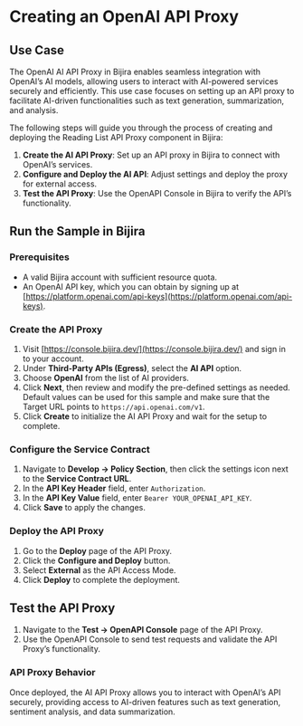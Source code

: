 # Creating an OpenAI API Proxy

## Use Case

The OpenAI AI API Proxy in Bijira enables seamless integration with OpenAI’s AI models, allowing users to interact with AI-powered services securely and efficiently. This use case focuses on setting up an API proxy to facilitate AI-driven functionalities such as text generation, summarization, and analysis.

The following steps will guide you through the process of creating and deploying the Reading List API Proxy component in Bijira:

1. **Create the AI API Proxy**: Set up an API proxy in Bijira to connect with OpenAI’s services.
2. **Configure and Deploy the AI API**: Adjust settings and deploy the proxy for external access.
3. **Test the API Proxy**: Use the OpenAPI Console in Bijira to verify the API’s functionality.

## Run the Sample in Bijira

### Prerequisites

- A valid Bijira account with sufficient resource quota.
- An OpenAI API key, which you can obtain by signing up at [https://platform.openai.com/api-keys](https://platform.openai.com/api-keys).

### Create the API Proxy

1. Visit [https://console.bijira.dev/](https://console.bijira.dev/) and sign in to your account.
2. Under **Third-Party APIs (Egress)**, select the **AI API** option.
3. Choose **OpenAI** from the list of AI providers.
4. Click **Next**, then review and modify the pre-defined settings as needed. Default values can be used for this sample and make sure that the Target URL points to `https://api.openai.com/v1`.
5. Click **Create** to initialize the AI API Proxy and wait for the setup to complete.

### Configure the Service Contract

1. Navigate to **Develop → Policy Section**, then click the settings icon next to the **Service Contract URL**.
2. In the **API Key Header** field, enter `Authorization`.
3. In the **API Key Value** field, enter `Bearer YOUR_OPENAI_API_KEY`.
4. Click **Save** to apply the changes.


### Deploy the API Proxy

1. Go to the **Deploy** page of the API Proxy.
2. Click the **Configure and Deploy** button.
3. Select **External** as the API Access Mode.
4. Click **Deploy** to complete the deployment.

## Test the API Proxy

1. Navigate to the **Test → OpenAPI Console** page of the API Proxy.
2. Use the OpenAPI Console to send test requests and validate the API Proxy’s functionality.

### API Proxy Behavior

Once deployed, the AI API Proxy allows you to interact with OpenAI’s API securely, providing access to AI-driven features such as text generation, sentiment analysis, and data summarization.  
